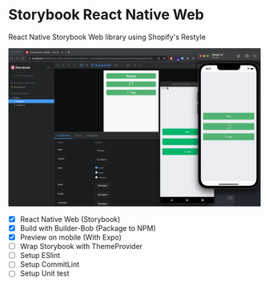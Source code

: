 # Storybook React Native Web
React Native Storybook Web library using Shopify's Restyle

![React Native Web](./public/rn-web-storybook.png)

- [x] React Native Web (Storybook)
- [x] Build with Builder-Bob (Package to NPM)
- [x] Preview on mobile (With Expo)
- [ ] Wrap Storybook with ThemeProvider
- [ ] Setup ESlint
- [ ] Setup CommitLint
- [ ] Setup Unit test
